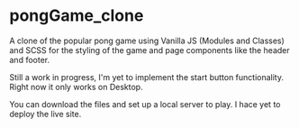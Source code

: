 # pongGame_clone
A clone of the popular pong game using Vanilla JS (Modules and Classes) and SCSS for the styling of the game and page components like the header and footer.

Still a work in progress, I'm yet to implement the start button functionality. 
Right now it only works on Desktop.

You can download the files and set up a local server to play. I hace yet to deploy the live site.

